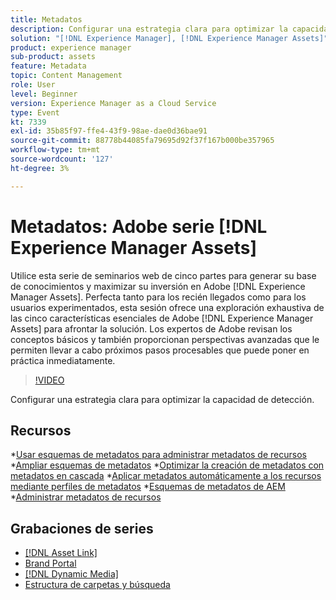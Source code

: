 ```yaml
---
title: Metadatos
description: Configurar una estrategia clara para optimizar la capacidad de detección
solution: "[!DNL Experience Manager], [!DNL Experience Manager Assets]"
product: experience manager
sub-product: assets
feature: Metadata
topic: Content Management
role: User
level: Beginner
version: Experience Manager as a Cloud Service
type: Event
kt: 7339
exl-id: 35b85f97-ffe4-43f9-98ae-dae0d36bae91
source-git-commit: 88778b44085fa79695d92f37f167b000be357965
workflow-type: tm+mt
source-wordcount: '127'
ht-degree: 3%

---
```


# Metadatos: Adobe serie [!DNL Experience Manager Assets]

Utilice esta serie de seminarios web de cinco partes para generar su base de conocimientos y maximizar su inversión en Adobe [!DNL Experience Manager Assets]. Perfecta tanto para los recién llegados como para los usuarios experimentados, esta sesión ofrece una exploración exhaustiva de las cinco características esenciales de Adobe [!DNL Experience Manager Assets] para afrontar la solución. Los expertos de Adobe revisan los conceptos básicos y también proporcionan perspectivas avanzadas que le permiten llevar a cabo próximos pasos procesables que puede poner en práctica inmediatamente.

>[!VIDEO](https://video.tv.adobe.com/v/332134/?quality=12&learn=on&hidetitle=true)

Configurar una estrategia clara para optimizar la capacidad de detección.

## Recursos

*[Usar esquemas de metadatos para administrar metadatos de recursos](https://experienceleague.adobe.com/es/docs/experience-manager-learn/assets/authoring/metadata)
*[Ampliar esquemas de metadatos](https://experienceleague.adobe.com/es/docs/experience-manager-learn/assets/configuring/metadata-schemas)
*[Optimizar la creación de metadatos con metadatos en cascada](https://experienceleague.adobe.com/es/docs/experience-manager-learn/assets/metadata/cascade-metadata-feature-video-use)
*[Aplicar metadatos automáticamente a los recursos mediante perfiles de metadatos](https://experienceleague.adobe.com/es/docs/experience-manager-learn/assets/configuring/metadata-profiles)
*[Esquemas de metadatos de AEM](https://experienceleague.adobe.com/es/docs/experience-manager-65/content/assets/administer/metadata-schemas#administer)
*[Administrar metadatos de recursos](https://experienceleague.adobe.com/es/docs/experience-manager-65/content/assets/using/metadata#RegisteringacustomnamespacewithinAEM)

## Grabaciones de series

* [[!DNL Asset Link]](asset-link.md)
* [Brand Portal](brand-portal.md)
* [[!DNL Dynamic Media]](dynamic-media.md)
* [Estructura de carpetas y búsqueda](folder-structure-search.md)
